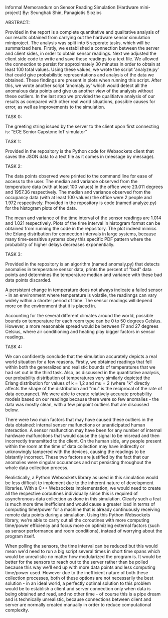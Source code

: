 Informal Memorandum on Sensor Reading Simulation (Hardware mini-project)
By: Seunghak Shin, Panagiotis Siozios


ABSTRACT:

Provided in the report is a complete quantitative and qualitative analysis of our results obtained from carrying out the hardware sensor simulation miniproject. The analysis was split into 5 seperate tasks, which will be summarized here. Firstly, we established a connection between the server and client sides, in order to obtain sensor readings. Next we adjusted the client side code to write and save these readings to a text file. We allowed the connection to persist for approximately 30 minutes in order to obtain at least 100 total values. Using these values, we wrote the script 'analyze.py' that could give probabilistic representations and analysis of the data we obtained. These findings are present in plots when running this script. After this, we wrote another script 'anomaly.py' which would detect all the anomalous data points and give us another view of the analysis without these outliers. In the last step we provided the qualitiatve analysis of our results as compared with other real world situations, possible causes for error, as well as improvements to the simulation.  


TASK 0:

The greeting string issued by the server to the client upon first connecting is:
  "ECE Senior Capstone IoT simulator"
  
  
TASK 1:

Provided in the repository is the Python code for Websockets client that saves the JSON data to a text file as it comes in (message by message).


TASK 2:

The data points observed were printed to the command line for ease of access to the user.
The median and variance observed from the temperature data (with at least 100 values) in the office were 23.011 degrees and 1957.36 respectively.
The median and variance observed from the occupancy data (with at least 100 values) the office were 2 people and 1.972 respectively. 
Provided in the repository is code (named analyze.py) for the histogram plots of the data.

The mean and variance of the time interval of the sensor readings are 1.014 and 1.021 respectively. 
Plots of the time interval in histogram format can be obtained from running the code in the repository. 
The plot indeed mimics the Erlang distribution for connection intervals in large systems, because many time-sensitive systems obey this specific PDF pattern where the probability of higher delays decreases exponentially.


TASK 3:

Provided in the repository is an algorithm (named anomaly.py) that detects anomalies in temperature sensor data, prints the percent of "bad" data points and determines the temperature median and variance with these bad data points discarded.

A persistent change in temperature does not always indicate a failed sensor - in an environment where temperature is volatile, the readinngs can vary widely within a shorter period of time. The sensor readings will depend more on the environment that it is placed in.

Accounting for the several different climates around the world, possible bounds on temperature for each room type can be 0 to 50 degrees Celsius. However, a more reasonable spread would be between 17 and 27 degrees Celsius, where air conditioning and heating play bigger factors in sensor readings. 


TASK 4:

We can confidently conclude that the simulation accurately depicts a real world situation for a few reasons. Firstly, we obtained readings that fell within both the generalized and realistic bounds of temperatures that we had set out in the third task. Also, as discussed in the quantitative analysis, our probability distribution of temperatures very similarly depicted the Erlang distribution for values of k = 1,2 and mu = 2 (where "k" directly affects the shape of the distribution and "mu" is the reciprocal of the rate of data occurance).  We were able to create relatively accurate probability models based on our readings because there were so few anomalies - the data was mostly clean, with a few pinpoint outliers that are discussed below. 

There were two main factors that may have caused these outliers in the data obtained: internal sensor malfunctions or unanticipated human interaction. A sensor malfunction may have been for any number of internal hardware malfunctions that would cause the signal to be misread and then incorrectly transmitted to the client. On the human side, any people present within the room at the time of data collection may have indirectly or unknowingly tampered with the devices, causing the readings to be blatantly incorrect. These two factors are justified by the fact that our anomalies were singular occurances and not persisting throughout the whole data collection process. 

Realistically, a Python Websockets library as used in this simulation would be less difficult to implement due to the inherent nature of development libraries. With a C++ Websockets implementation, we would need to create all the respective coroutines individually since this is required of asynchronous data collection as done in this simulation. Clearly such a feat is much more time inefficient and would cause a greater load in terms of computing time/power for a machine that is already continuously receiving remote data points during a simulation. Using this Python Websockets library, we're able to carry out all the coroutines with more computing time/power efficiency and focus more on optimizing external factors (such as sensor performance and room conditions), instead of worrying about the program itself.

When polling the sensors, the time interval can be reduced but this would mean we'd need to run a big script several times in short time spans which would be unrealistic no matter how modularized the program is. It would be better for the sensors to reach out to the server rather than be polled because this way we'll end up with more data points and less computing time/power used. However due to the inefficient nature of both these collection processes, both of these options are not necessarily the best solution - in an ideal world, a perfectly optimal solution to this problem would be to establish a client and server connection only when data is being obtained and read, and no other time - of course this is a pipe dream and is technically unrealistic, because connections between client and server are normally created manually in order to reduce computational complexity. 
